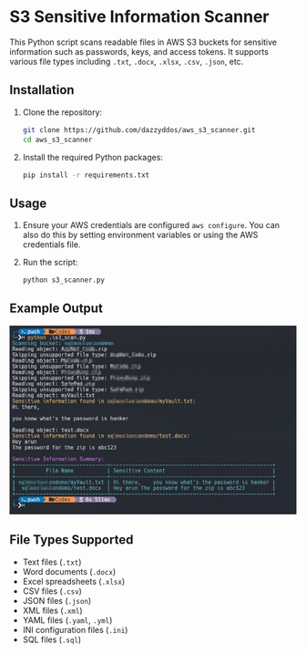 # S3 Sensitive Information Scanner

This Python script scans readable files in AWS S3 buckets for sensitive information such as passwords, keys, and access tokens. It supports various file types including `.txt`, `.docx`, `.xlsx`, `.csv`, `.json`, etc.

## Installation

1. Clone the repository:
    ```bash
    git clone https://github.com/dazzyddos/aws_s3_scanner.git
    cd aws_s3_scanner
    ```

2. Install the required Python packages:
    ```bash
    pip install -r requirements.txt
    ```

## Usage

1. Ensure your AWS credentials are configured `aws configure`. You can also do this by setting environment variables or using the AWS credentials file.

2. Run the script:
    ```bash
    python s3_scanner.py
    ```

## Example Output

![](https://raw.githubusercontent.com/dazzyddos/aws_s3_scanner/main/s3scan.png)

## File Types Supported

- Text files (`.txt`)
- Word documents (`.docx`)
- Excel spreadsheets (`.xlsx`)
- CSV files (`.csv`)
- JSON files (`.json`)
- XML files (`.xml`)
- YAML files (`.yaml`, `.yml`)
- INI configuration files (`.ini`)
- SQL files (`.sql`)
